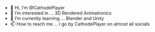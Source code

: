 - 👋 Hi, I’m @CathodePlayer
- 👀 I’m interested in ... 3D Rendered Animatronics
- 🌱 I’m currently learning ... Blender and Unity
- 📫 How to reach me ... I go by CathodePlayer on almost all socials

<!---
CathodePlayer/CathodePlayer is a ✨ special ✨ repository because its `README.md` (this file) appears on your GitHub profile.
You can click the Preview link to take a look at your changes.
--->
